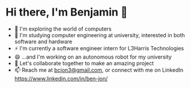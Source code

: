 # Hi there, I'm Benjamin 👋
- 🔭 I'm exploring the world of computers
- 🌱 I'm studying computer engineering at university, interested in both software and hardware
- ⚡ I'm currently a software engineer intern for L3Harris Technologies
- 😄 ...and I'm working on an autonomous robot for my university
- 👯 Let's collaborate together to make an amazing project
- 📫 Reach me at bcjon3@gmail.com, or connect with me on LinkedIn https://www.linkedin.com/in/ben-jon/





<!--
**bjon1/bjon1** is a ✨ _special_ ✨ repository because its `README.md` (this file) appears on your GitHub profile.

Here are some ideas to get you started:

- 🔭 I’m currently working on ...
- 🌱 I’m currently learning ...
- 👯 I’m looking to collaborate on ...
- 🤔 I’m looking for help with ...
- 💬 Ask me about ...
- 📫 How to reach me: ...
- 😄 Pronouns: ...
- ⚡ Fun fact: ...
-->
